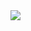 <div>
  <img src="https://media.geeksforgeeks.org/wp-content/uploads/20211027123144/demo.gif"/>
  </div>

